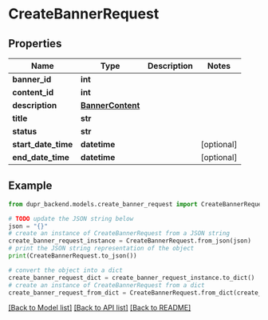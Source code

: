 # CreateBannerRequest


## Properties

Name | Type | Description | Notes
------------ | ------------- | ------------- | -------------
**banner_id** | **int** |  | 
**content_id** | **int** |  | 
**description** | [**BannerContent**](BannerContent.md) |  | 
**title** | **str** |  | 
**status** | **str** |  | 
**start_date_time** | **datetime** |  | [optional] 
**end_date_time** | **datetime** |  | [optional] 

## Example

```python
from dupr_backend.models.create_banner_request import CreateBannerRequest

# TODO update the JSON string below
json = "{}"
# create an instance of CreateBannerRequest from a JSON string
create_banner_request_instance = CreateBannerRequest.from_json(json)
# print the JSON string representation of the object
print(CreateBannerRequest.to_json())

# convert the object into a dict
create_banner_request_dict = create_banner_request_instance.to_dict()
# create an instance of CreateBannerRequest from a dict
create_banner_request_from_dict = CreateBannerRequest.from_dict(create_banner_request_dict)
```
[[Back to Model list]](../README.md#documentation-for-models) [[Back to API list]](../README.md#documentation-for-api-endpoints) [[Back to README]](../README.md)


